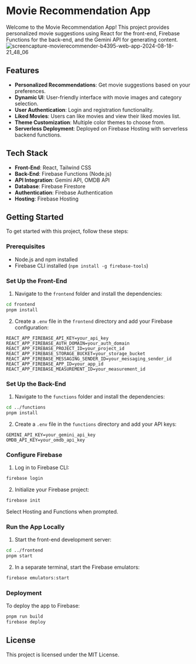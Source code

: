 # Movie Recommendation App

Welcome to the Movie Recommendation App! This project provides personalized movie suggestions using React for the front-end, Firebase Functions for the back-end, and the Gemini API for generating content.
![screencapture-movierecommender-b4395-web-app-2024-08-18-21_48_06](https://github.com/user-attachments/assets/205e2d28-6456-4b86-9316-5e6577d788f7)

## Features

- **Personalized Recommendations**: Get movie suggestions based on your preferences.
- **Dynamic UI**: User-friendly interface with movie images and category selection.
- **User Authentication**: Login and registration functionality.
- **Liked Movies**: Users can like movies and view their liked movies list.
- **Theme Customization**: Multiple color themes to choose from.
- **Serverless Deployment**: Deployed on Firebase Hosting with serverless backend functions.

## Tech Stack

- **Front-End**: React, Tailwind CSS
- **Back-End**: Firebase Functions (Node.js)
- **API Integration**: Gemini API, OMDB API
- **Database**: Firebase Firestore
- **Authentication**: Firebase Authentication
- **Hosting**: Firebase Hosting

## Getting Started

To get started with this project, follow these steps:

### Prerequisites

- Node.js and npm installed
- Firebase CLI installed (`npm install -g firebase-tools`)



### Set Up the Front-End

1. Navigate to the `frontend` folder and install the dependencies:

```bash
cd frontend
pnpm install
```

2. Create a `.env` file in the `frontend` directory and add your Firebase configuration:

```
REACT_APP_FIREBASE_API_KEY=your_api_key
REACT_APP_FIREBASE_AUTH_DOMAIN=your_auth_domain
REACT_APP_FIREBASE_PROJECT_ID=your_project_id
REACT_APP_FIREBASE_STORAGE_BUCKET=your_storage_bucket
REACT_APP_FIREBASE_MESSAGING_SENDER_ID=your_messaging_sender_id
REACT_APP_FIREBASE_APP_ID=your_app_id
REACT_APP_FIREBASE_MEASUREMENT_ID=your_measurement_id
```

### Set Up the Back-End

1. Navigate to the `functions` folder and install the dependencies:

```bash
cd ../functions
pnpm install
```

2. Create a `.env` file in the `functions` directory and add your API keys:

```
GEMINI_API_KEY=your_gemini_api_key
OMDB_API_KEY=your_omdb_api_key
```

### Configure Firebase

1. Log in to Firebase CLI:

```bash
firebase login
```

2. Initialize your Firebase project:

```bash
firebase init
```

Select Hosting and Functions when prompted.

### Run the App Locally

1. Start the front-end development server:

```bash
cd ../frontend
pnpm start
```

2. In a separate terminal, start the Firebase emulators:

```bash
firebase emulators:start
```

### Deployment

To deploy the app to Firebase:

```bash
pnpm run build
firebase deploy
```

## License

This project is licensed under the MIT License.
